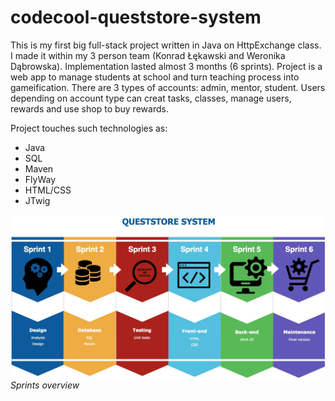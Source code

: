 # codecool-queststore-system


This is my first big full-stack project written in Java on HttpExchange class. 
I made it within my 3 person team (Konrad Łękawski and Weronika Dąbrowska). 
Implementation lasted almost 3 months (6 sprints). 
Project is a web app to manage students at school and turn teaching process into gameification. 
There are 3 types of accounts: admin, mentor, student. 
Users depending on account type can creat tasks, classes, manage users, rewards and use shop to buy rewards.

Project touches such technologies as:
* Java
* SQL
* Maven
* FlyWay
* HTML/CSS
* JTwig


![Alt text](sprint.jpg?raw=true "Sprints")  
*Sprints overview*
